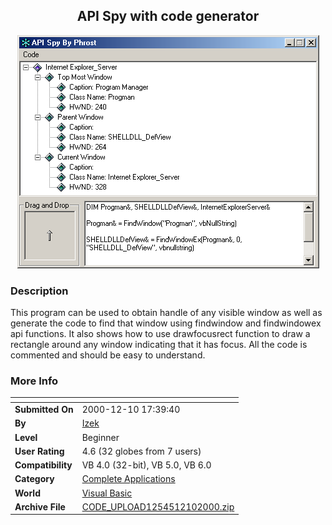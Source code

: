 ﻿<div align="center">

## API Spy with code generator

<img src="PIC200012101818258678.jpg">
</div>

### Description

This program can be used to obtain handle of any visible window as well as generate the code to find that window using findwindow and findwindowex api functions. It also shows how to use drawfocusrect function to draw a rectangle around any window indicating that it has focus. All the code is commented and should be easy to understand.
 
### More Info
 


<span>             |<span>
---                |---
**Submitted On**   |2000-12-10 17:39:40
**By**             |[Izek](https://github.com/Planet-Source-Code/PSCIndex/blob/master/ByAuthor/izek.md)
**Level**          |Beginner
**User Rating**    |4.6 (32 globes from 7 users)
**Compatibility**  |VB 4\.0 \(32\-bit\), VB 5\.0, VB 6\.0
**Category**       |[Complete Applications](https://github.com/Planet-Source-Code/PSCIndex/blob/master/ByCategory/complete-applications__1-27.md)
**World**          |[Visual Basic](https://github.com/Planet-Source-Code/PSCIndex/blob/master/ByWorld/visual-basic.md)
**Archive File**   |[CODE\_UPLOAD1254512102000\.zip](https://github.com/Planet-Source-Code/izek-api-spy-with-code-generator__1-13485/archive/master.zip)








